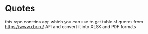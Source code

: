 # Quotes
this repo conteins app which you can use to get table of quotes from https://www.cbr.ru/ API and convert it into XLSX and PDF formats
